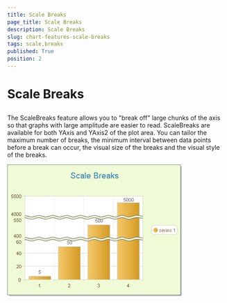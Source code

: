 ```yaml
---
title: Scale Breaks
page_title: Scale Breaks
description: Scale Breaks
slug: chart-features-scale-breaks
tags: scale,breaks
published: True
position: 2
---
```


# Scale Breaks



## 

The ScaleBreaks feature allows you to "break off" large chunks of the axis so that graphs with large amplitude are easier to read. ScaleBreaks are available for both YAxis and YAxis2 of the plot area. You can tailor the maximum number of breaks, the minimum interval between data points before a break can occur, the visual size of the breaks and the visual style of the breaks.

![chart-features-scale-breaks 001](images/chart-features-scale-breaks001.png)
